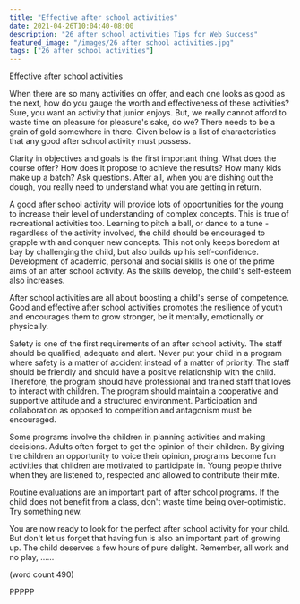```yaml
---
title: "Effective after school activities"
date: 2021-04-26T10:04:40-08:00
description: "26 after school activities Tips for Web Success"
featured_image: "/images/26 after school activities.jpg"
tags: ["26 after school activities"]
---
```


Effective after school activities

When there are so many activities on offer, and each one looks as good as 
the next, how do you gauge the worth and effectiveness of these 
activities? Sure, you want an activity that junior enjoys. But, we really 
cannot afford to waste time on pleasure for pleasure's sake, do we? There 
needs to be a grain of gold somewhere in there. Given below is a list of 
characteristics that any good after school activity must possess.

Clarity in objectives and goals is the first important thing. What does 
the course offer? How does it propose to achieve the results? How many 
kids make up a batch? Ask questions. After all, when you are dishing out 
the dough, you really need to understand what you are getting in return.

A good after school activity will provide lots of opportunities for the 
young to increase their level of understanding of complex concepts. This 
is true of recreational activities too. Learning to pitch a ball, or dance 
to a tune - regardless of the activity involved, the child should be 
encouraged to grapple with and conquer new concepts. This not only keeps 
boredom at bay by challenging the child, but also builds up his 
self-confidence. Development of academic, personal and social skills is 
one of the prime aims of an after school activity. As the skills develop, 
the child's self-esteem also increases.

After school activities are all about boosting a child's sense of 
competence. Good and effective after school activities promotes the 
resilience of youth and encourages them to grow stronger, be it mentally, 
emotionally or physically.

Safety is one of the first requirements of an after school activity. The 
staff should be qualified, adequate and alert. Never put your child in a 
program where safety is a matter of accident instead of a matter of 
priority. The staff should be friendly and should have a positive 
relationship with the child. Therefore, the program should have 
professional and trained staff that loves to interact with children. The 
program should maintain a cooperative and supportive attitude and a 
structured environment. Participation and collaboration as opposed to 
competition and antagonism must be encouraged. 

Some programs involve the children in planning activities and making 
decisions. Adults often forget to get the opinion of their children. By 
giving the children an opportunity to voice their opinion, programs become 
fun activities that children are motivated to participate in. Young people 
thrive when they are listened to, respected and allowed to contribute 
their mite. 

Routine evaluations are an important part of after school programs. If the 
child does not benefit from a class, don't waste time being 
over-optimistic. Try something new. 

You are now ready to look for the perfect after school activity for your 
child. But don't let us forget that having fun is also an important part 
of growing up. The child deserves a few hours of pure delight. Remember, 
all work and no play, ……

(word count 490)

PPPPP


